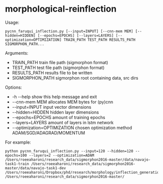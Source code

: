 # morphological-reinflection

Usage:

    pycnn_faruqui_inflection.py [--input=INPUT] [--cnn-mem MEM] [--hidden=HIDDEN] [--epochs=EPOCHS] [--layers=LAYERS] [--optimization=OPTIMIZATION] TRAIN_PATH TEST_PATH RESULTS_PATH SIGMORPHON_PATH...

Arguments:
*  TRAIN_PATH    train file path (sigmorphon format)
*  TEST_PATH     test file path (sigmorphon format)
*  RESULTS_PATH  results file to be written
*  SIGMORPHON_PATH   sigmorphon root containing data, src dirs

Options:
*  -h --help                     show this help message and exit
*  --cnn-mem MEM                 allocates MEM bytes for (py)cnn
*  --input=INPUT                 input vector dimensions
*  --hidden=HIDDEN               hidden layer dimensions
*  --epochs=EPOCHS               amount of training epochs
*  --layers=LAYERS               amount of layers in lstm network
*  --optimization=OPTIMIZATION   chosen optimization method ADAM/SGD/ADAGRAD/MOMENTUM

For example:

    python pycnn_faruqui_inflection.py --input=120 --hidden=120 --epochs=100 --layers=2 --optimization=ADAM /Users/roeeaharoni/research_data/sigmorphon2016-master/data/navajo-task1-train /Users/roeeaharoni/research_data/sigmorphon2016-master/data/navajo-task1-dev /Users/roeeaharoni/Dropbox/phd/research/morphology/inflection_generation/results/navajo_results.txt /Users/roeeaharoni/research_data/sigmorphon2016-master/
